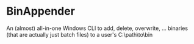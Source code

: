 # BinAppender
An (almost) all-in-one Windows CLI to add, delete, overwrite, ... binaries (that are actually just batch files) to a user's C:\path\to\bin 
